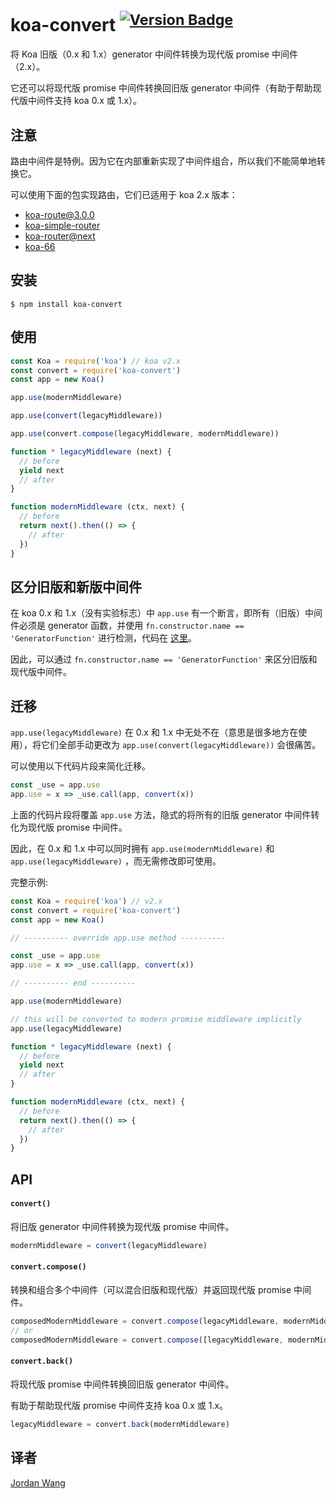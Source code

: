 # koa-convert <sup>[![Version Badge](http://versionbadg.es/koajs/convert.svg)](https://www.npmjs.com/package/koa-convert)</sup>

将 Koa 旧版（0.x 和 1.x）generator 中间件转换为现代版 promise 中间件（2.x）。

它还可以将现代版 promise 中间件转换回旧版 generator 中间件（有助于帮助现代版中间件支持 koa 0.x 或 1.x）。

## 注意

路由中间件是特例。因为它在内部重新实现了中间件组合，所以我们不能简单地转换它。

可以使用下面的包实现路由，它们已适用于 koa 2.x 版本：

* [koa-route@3.0.0](https://github.com/koajs/route/tree/next)
* [koa-simple-router](https://github.com/gyson/koa-simple-router)
* [koa-router@next](https://github.com/alexmingoia/koa-router/tree/master)
* [koa-66](https://github.com/menems/koa-66)

## 安装

```
$ npm install koa-convert
```

## 使用

```js
const Koa = require('koa') // koa v2.x
const convert = require('koa-convert')
const app = new Koa()

app.use(modernMiddleware)

app.use(convert(legacyMiddleware))

app.use(convert.compose(legacyMiddleware, modernMiddleware))

function * legacyMiddleware (next) {
  // before
  yield next
  // after
}

function modernMiddleware (ctx, next) {
  // before
  return next().then(() => {
    // after
  })
}
```

## 区分旧版和新版中间件

在 koa 0.x 和 1.x（没有实验标志）中 `app.use` 有一个断言，即所有（旧版）中间件必须是 generator 函数，并使用 `fn.constructor.name == 'GeneratorFunction'` 进行检测，代码在 [这里](https://github.com/koajs/koa/blob/7fe29d92f1e826d9ce36029e1b9263b94cba8a7c/lib/application.js#L105)。

因此，可以通过 `fn.constructor.name == 'GeneratorFunction'` 来区分旧版和现代版中间件。

## 迁移

`app.use(legacyMiddleware)` 在 0.x 和 1.x 中无处不在（意思是很多地方在使用），将它们全部手动更改为 `app.use(convert(legacyMiddleware))` 会很痛苦。

可以使用以下代码片段来简化迁移。

```js
const _use = app.use
app.use = x => _use.call(app, convert(x))
```

上面的代码片段将覆盖 `app.use` 方法，隐式的将所有的旧版 generator 中间件转化为现代版 promise 中间件。

因此，在 0.x 和 1.x 中可以同时拥有 `app.use(modernMiddleware)` 和 `app.use(legacyMiddleware)` ，而无需修改即可使用。

完整示例:

```js
const Koa = require('koa') // v2.x
const convert = require('koa-convert')
const app = new Koa()

// ---------- override app.use method ----------

const _use = app.use
app.use = x => _use.call(app, convert(x))

// ---------- end ----------

app.use(modernMiddleware)

// this will be converted to modern promise middleware implicitly
app.use(legacyMiddleware)

function * legacyMiddleware (next) {
  // before
  yield next
  // after
}

function modernMiddleware (ctx, next) {
  // before
  return next().then(() => {
    // after
  })
}
```

## API

#### `convert()`

将旧版 generator 中间件转换为现代版 promise 中间件。

```js
modernMiddleware = convert(legacyMiddleware)
```

#### `convert.compose()`

转换和组合多个中间件（可以混合旧版和现代版）并返回现代版 promise 中间件。

```js
composedModernMiddleware = convert.compose(legacyMiddleware, modernMiddleware)
// or
composedModernMiddleware = convert.compose([legacyMiddleware, modernMiddleware])
```

#### `convert.back()`

将现代版 promise 中间件转换回旧版 generator 中间件。

有助于帮助现代版 promise 中间件支持 koa 0.x 或 1.x。

```js
legacyMiddleware = convert.back(modernMiddleware)
```

## 译者

[Jordan Wang](https://github.com/mingmingwon/)
